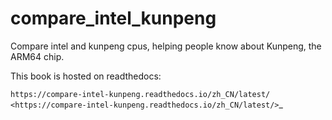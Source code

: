 # compare_intel_kunpeng
Compare intel and kunpeng cpus, helping people know about Kunpeng, the ARM64 chip.

This book is hosted on readthedocs:

`https://compare-intel-kunpeng.readthedocs.io/zh_CN/latest/ <https://compare-intel-kunpeng.readthedocs.io/zh_CN/latest/>`_
